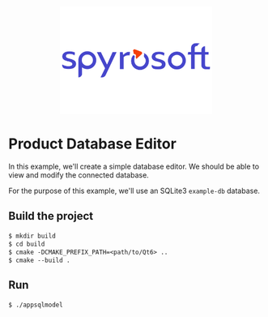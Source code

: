 <p align="center"><img src="/doc/spyrosoft_color_rgb-1.png" alt="Spyrosoft" width="300" height="auto"></p>

# Product Database Editor

In this example, we'll create a simple database editor. We should be able to view and modify the connected database.

For the purpose of this example, we'll use an SQLite3 `example-db` database.

## Build the project

```
$ mkdir build
$ cd build
$ cmake -DCMAKE_PREFIX_PATH=<path/to/Qt6> ..
$ cmake --build .
```

## Run

```
$ ./appsqlmodel
```